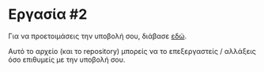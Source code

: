 # Εργασία #2

Για να προετοιμάσεις την υποβολή σου, διάβασε [εδώ](https://progintro.github.io/assets/pdf/hw2.pdf).

Αυτό το αρχείο (και το repository) μπορείς να το επεξεργαστείς / αλλάξεις όσο επιθυμείς με την υποβολή σου.
